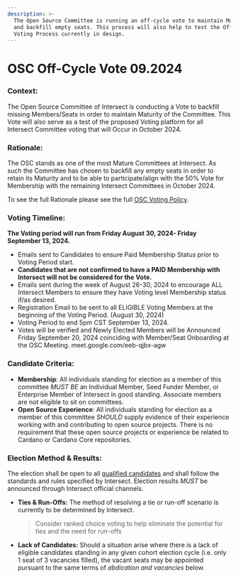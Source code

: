 ```yaml
---
description: >-
  The Open Source Committee is running an off-cycle vote to maintain Maturity
  and backfill empty seats. This process will also help to test the Official
  Voting Process currently in design.
---
```


# OSC Off-Cycle Vote 09.2024

### Context:

The Open Source Committee of Intersect is conducting a Vote to backfill missing Members/Seats in order to maintain Maturity of the Committee. This Vote will also serve as a test of the proposed Voting platform for all Intersect Committee voting that will Occur in October 2024.

### Rationale: <a href="#rationale" id="rationale"></a>

The OSC stands as one of the most Mature Committees at Intersect. As such the Committee has chosen to backfill any empty seats in order to retain its Maturity and to be able to participate/align with the 50% Vote for Membership with the remaining Intersect Committees in October 2024.&#x20;

To see the full Rationale please see the full [OSC Voting Policy](./).

### Voting Timeline:

**The Voting period will run from Friday August 30, 2024- Friday September 13, 2024.**

* Emails sent to Candidates to ensure Paid Membership Status prior to Voting Period start.&#x20;
* **Candidates that are not confirmed to have a PAID Membership with Intersect will not be considered for the Vote.**&#x20;
* Emails sent during the week of August 26-30, 2024 to encourage ALL Intersect Members to ensure they have Voting level Membership status if/as desired.
* Registration Email to be sent to all ELIGIBLE Voting Members at the beginning of the Voting Period. (August 30, 2024)
* Voting Period to end 5pm CST September 13, 2024.
* Votes will be verified and Newly Elected Members will be Announced Friday September 20, 2024 coinciding with Member/Seat Onboarding at the OSC Meeting. meet.google.com/eeb-qjbx-agw

### **Candidate Criteria:**

* **Membership**: All individuals standing for election as a member of this committee _MUST BE_ an Individual Member, Seed Funder Member, or Enterprise Member of Intersect in good standing. Associate members are not eligible to sit on committees.
* **Open Source Experience**: All individuals standing for election as a member of this committee _SHOULD_ supply evidence of their experience working with and contributing to open source projects. There is no requirement that these open source projects or experience be related to Cardano or Cardano Core repositories.

### **Election Method & Results:**&#x20;

The election shall be open to all [qualified candidates](https://intersect.gitbook.io/open-source-committee/about/readme/osc-voting-policy#candidate-criteria) and shall follow the standards and rules specified by Intersect. Election results _MUST_ be announced through Intersect official channels.

*   **Ties & Run-Offs:** The method of resolving a tie or run-off scenario is currently to be determined by Intersect.

    > Consider ranked choice voting to help eliminate the potential for ties and the need for run-offs
* **Lack of Candidates:** Should a situation arise where there is a lack of eligible candidates standing in any given cohort election cycle (i.e. only 1 seat of 3 vacancies filled), the vacant seats may be appointed pursuant to the same terms of _abdication and vacancies_ below.
